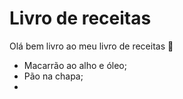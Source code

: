 # Livro de receitas

Olá bem livro ao meu livro de receitas :wave:

- Macarrão ao alho e óleo;
- Pão na chapa;
- 

